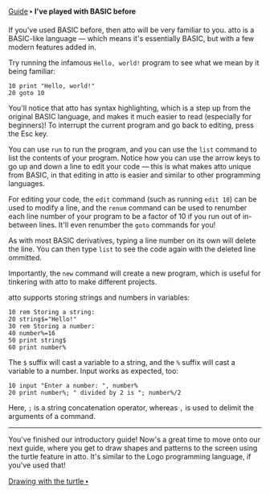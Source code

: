 [Guide](/index.md) 🢒 **I've played with BASIC before**

If you've used BASIC before, then atto will be very familiar to you. atto is a BASIC-like language — which means it's essentially BASIC, but with a few modern features added in.

Try running the infamous `Hello, world!` program to see what we mean by it being familiar:

```
10 print "Hello, world!"
20 goto 10
```

You'll notice that atto has syntax highlighting, which is a step up from the original BASIC language, and makes it much easier to read (especially for beginners)! To interrupt the current program and go back to editing, press the Esc key.

You can use `run` to run the program, and you can use the `list` command to list the contents of your program. Notice how you can use the arrow keys to go up and down a line to edit your code — this is what makes atto unique from BASIC, in that editing in atto is easier and similar to other programming languages.

For editing your code, the `edit` command (such as running `edit 10`) can be used to modify a line, and the `renum` command can be used to renumber each line number of your program to be a factor of 10 if you run out of in-between lines. It'll even renumber the `goto` commands for you!

As with most BASIC derivatives, typing a line number on its own will delete the line. You can then type `list` to see the code again with the deleted line ommitted.

Importantly, the `new` command will create a new program, which is useful for tinkering with atto to make different projects.

atto supports storing strings and numbers in variables:

```
10 rem Storing a string:
20 string$="Hello!"
30 rem Storing a number:
40 number%=16
50 print string$
60 print number%
```

The `$` suffix will cast a variable to a string, and the `%` suffix will cast a variable to a number. Input works as expected, too:

```
10 input "Enter a number: ", number%
20 print number%; " divided by 2 is "; number%/2
```

Here, `;` is a string concatenation operator, whereas `,` is used to delimit the arguments of a command.

---

You've finished our introductory guide! Now's a great time to move onto our next guide, where you get to draw shapes and patterns to the screen using the turtle feature in atto. It's similar to the Logo programming language, if you've used that!

<a href="/courses/turtle.md" class="card">Drawing with the turtle 🢒</a>